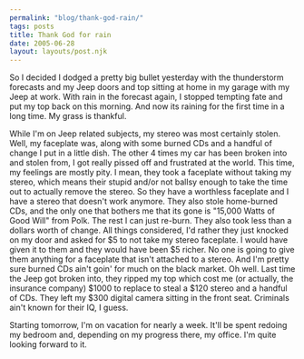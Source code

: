 ```yaml
---
permalink: "blog/thank-god-rain/"
tags: posts
title: Thank God for rain
date: 2005-06-28
layout: layouts/post.njk
---
```


So I decided I dodged a pretty big bullet yesterday with the thunderstorm forecasts and my Jeep doors and top sitting at home in my garage with my Jeep at work. With rain in the forecast again, I stopped tempting fate and put my top back on this morning. And now its raining for the first time in a long time. My grass is thankful. 

While I'm on Jeep related subjects, my stereo was most certainly stolen. Well, my faceplate was, along with some burned CDs and a handful of change I put in a little dish. The other 4 times my car has been broken into and stolen from, I got really pissed off and frustrated at the world. This time, my feelings are mostly pity. I mean, they took a faceplate without taking my stereo, which means their stupid and/or not ballsy enough to take the time out to actually remove the stereo. So they have a worthless faceplate and I have a stereo that doesn't work anymore. They also stole home-burned CDs, and the only one that bothers me that its gone is "15,000 Watts of Good Will" from Polk. The rest I can just re-burn. They also took less than a dollars worth of change. All things considered, I'd rather they just knocked on my door and asked for $5 to not take my stereo faceplate. I would have given it to them and they would have been $5 richer. No one is going to give them anything for a faceplate that isn't attached to a stereo. And I'm pretty sure burned CDs ain't goin' for much on the black market. Oh well. Last time the Jeep got broken into, they ripped my top which cost me (or actually, the insurance company) $1000 to replace to steal a $120 stereo and a handful of CDs. They left my $300 digital camera sitting in the front seat. Criminals ain't known for their IQ, I guess. 

Starting tomorrow, I'm on vacation for nearly a week. It'll be spent redoing my bedroom and, depending on my progress there, my office. I'm quite looking forward to it.